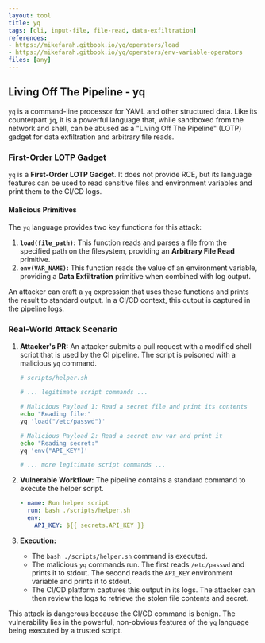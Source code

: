 ```yaml
---
layout: tool
title: yq
tags: [cli, input-file, file-read, data-exfiltration]
references:
- https://mikefarah.gitbook.io/yq/operators/load
- https://mikefarah.gitbook.io/yq/operators/env-variable-operators
files: [any]
---
```


## Living Off The Pipeline - yq

`yq` is a command-line processor for YAML and other structured data. Like its counterpart `jq`, it is a powerful language that, while sandboxed from the network and shell, can be abused as a "Living Off The Pipeline" (LOTP) gadget for data exfiltration and arbitrary file reads.

### First-Order LOTP Gadget

`yq` is a **First-Order LOTP Gadget**. It does not provide RCE, but its language features can be used to read sensitive files and environment variables and print them to the CI/CD logs.

#### Malicious Primitives

The `yq` language provides two key functions for this attack:
1.  **`load(file_path)`:** This function reads and parses a file from the specified path on the filesystem, providing an **Arbitrary File Read** primitive.
2.  **`env(VAR_NAME)`:** This function reads the value of an environment variable, providing a **Data Exfiltration** primitive when combined with log output.

An attacker can craft a `yq` expression that uses these functions and prints the result to standard output. In a CI/CD context, this output is captured in the pipeline logs.

### Real-World Attack Scenario

1.  **Attacker's PR:** An attacker submits a pull request with a modified shell script that is used by the CI pipeline. The script is poisoned with a malicious `yq` command.
    ```bash
    # scripts/helper.sh

    # ... legitimate script commands ...

    # Malicious Payload 1: Read a secret file and print its contents
    echo "Reading file:"
    yq 'load("/etc/passwd")'

    # Malicious Payload 2: Read a secret env var and print it
    echo "Reading secret:"
    yq 'env("API_KEY")'

    # ... more legitimate script commands ...
    ```

2.  **Vulnerable Workflow:** The pipeline contains a standard command to execute the helper script.
    ```yaml
    - name: Run helper script
      run: bash ./scripts/helper.sh
      env:
        API_KEY: ${{ secrets.API_KEY }}
    ```

3.  **Execution:**
    *   The `bash ./scripts/helper.sh` command is executed.
    *   The malicious `yq` commands run. The first reads `/etc/passwd` and prints it to stdout. The second reads the `API_KEY` environment variable and prints it to stdout.
    *   The CI/CD platform captures this output in its logs. The attacker can then review the logs to retrieve the stolen file contents and secret.

This attack is dangerous because the CI/CD command is benign. The vulnerability lies in the powerful, non-obvious features of the `yq` language being executed by a trusted script.